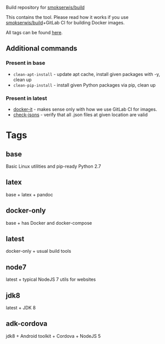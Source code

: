 Build repository for [smokserwis/build](https://hub.docker.com/r/smokserwis/build/)

This contains the  tool. Please read how it works
if you use [smokserwis/build](https://hub.docker.com/r/smokserwis/build/)+GitLab CI for 
building Docker images.

All tags can be found [here](dockerfiles).

## Additional commands

### Present in base

* `clean-apt-install` - update apt cache, install given packages with -y, clean up
* `clean-pip-install` - install given Python packages via pip, clean up

### Present in latest

* [docker-it](latest/README.md) - makes sense only with how we use GitLab CI for images.
* [check-jsons](latest/README.md) - verify that all .json files at given location are valid
 
# Tags
## base

Basic Linux utilities and pip-ready Python 2.7

## latex

base + latex + pandoc

## docker-only

base + has Docker and docker-compose

## latest

docker-only + usual build tools

## node7

latest + typical NodeJS 7 utils for websites

## jdk8

latest + JDK 8

## adk-cordova

jdk8 + Android toolkit + Cordova + NodeJS 5